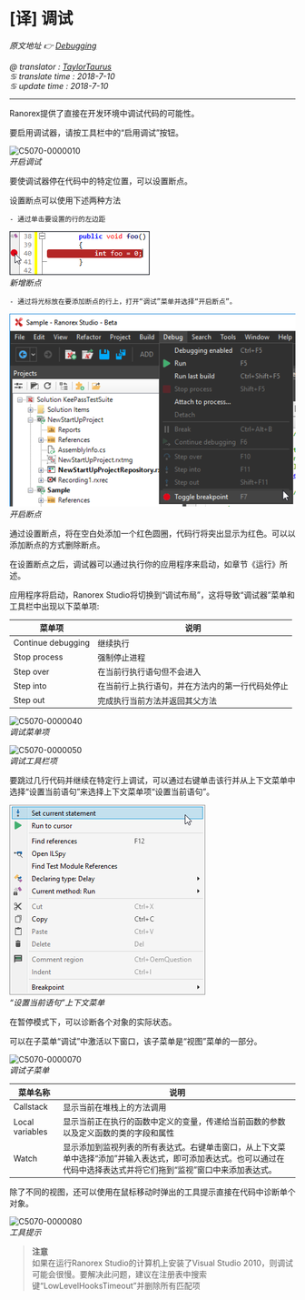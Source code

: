 # [译] 调试

*原文地址 👉 [Debugging][0]*

*@ translator : [TaylorTaurus](https://github.com/taylortaurus)*    
*♋ translate time : 2018-7-10*    
*♋ update time : 2018-7-10*  

---  

Ranorex提供了直接在开发环境中调试代码的可能性。

要启用调试器，请按工具栏中的“启用调试”按钮。

![C5070-0000010](https://gitee.com/taylortaurus/RX_UserGuide_GitBook_Picbed/raw/master/RanorexStudioExpert/C5070-0000010.png)  
*开启调试*  

要使调试器停在代码中的特定位置，可以设置断点。

设置断点可以使用下述两种方法  

    - 通过单击要设置的行的左边距    

![C5070-0000020](https://raw.githubusercontent.com/taylortaurus/RX_UserGuide_GitBook_Picbed/master/RanorexStudioExpert/C5070-0000020.png)  
*新增断点*  

    - 通过将光标放在要添加断点的行上，打开“调试”菜单并选择“开启断点”。  

![C5070-0000030](https://raw.githubusercontent.com/taylortaurus/RX_UserGuide_GitBook_Picbed/master/RanorexStudioExpert/C5070-0000030.png)  
*开启断点*  

通过设置断点，将在空白处添加一个红色圆圈，代码行将突出显示为红色。可以以添加断点的方式删除断点。  

在设置断点之后，调试器可以通过执行你的应用程序来启动，如章节《运行》所述。

应用程序将启动，Ranorex Studio将切换到“调试布局”，这将导致“调试器”菜单和工具栏中出现以下菜单项:  

|菜单项|说明|
|--|--|
|Continue debugging|继续执行|
|Stop process|强制停止进程|
|Step over|在当前行执行语句但不会进入|
|Step into|在当前行上执行语句，并在方法内的第一行代码处停止|
|Step out|完成执行当前方法并返回其父方法|

![C5070-0000040](https://gitee.com/taylortaurus/RX_UserGuide_GitBook_Picbed/raw/master/RanorexStudioExpert/C5070-0000040.png)  
*调试菜单项*  

![C5070-0000050](https://gitee.com/taylortaurus/RX_UserGuide_GitBook_Picbed/raw/master/RanorexStudioExpert/C5070-0000050.png)  
*调试工具栏项*
    
要跳过几行代码并继续在特定行上调试，可以通过右键单击该行并从上下文菜单中选择“设置当前语句”来选择上下文菜单项“设置当前语句”。

![C5070-0000060](https://raw.githubusercontent.com/taylortaurus/RX_UserGuide_GitBook_Picbed/master/RanorexStudioExpert/C5070-0000060.png)  
*“设置当前语句”上下文菜单*  

在暂停模式下，可以诊断各个对象的实际状态。

可以在子菜单“调试”中激活以下窗口，该子菜单是“视图”菜单的一部分。

![C5070-0000070](https://gitee.com/taylortaurus/RX_UserGuide_GitBook_Picbed/raw/master/RanorexStudioExpert/C5070-0000070.png)  
*调试子菜单*  

|菜单名称|说明|
|--|--|
|Callstack|显示当前在堆栈上的方法调用|
|Local variables|显示当前正在执行的函数中定义的变量，传递给当前函数的参数以及定义函数的类的字段和属性|
|Watch|显示添加到监视列表的所有表达式。右键单击窗口，从上下文菜单中选择“添加”并输入表达式，即可添加表达式。也可以通过在代码中选择表达式并将它们拖到“监视”窗口中来添加表达式。|

除了不同的视图，还可以使用在鼠标移动时弹出的工具提示直接在代码中诊断单个对象。

![C5070-0000080](https://gitee.com/taylortaurus/RX_UserGuide_GitBook_Picbed/raw/master/RanorexStudioExpert/C5070-0000080.png)  
*工具提示*  

> **注意**  
> 如果在运行Ranorex Studio的计算机上安装了Visual Studio 2010，则调试可能会很慢。要解决此问题，建议在注册表中搜索键“LowLevelHooksTimeout”并删除所有匹配项 



[0]: https://www.ranorex.com/help/latest/ranorex-studio-expert/ranorex-studio-ide/debugging/